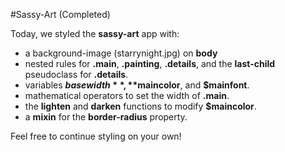 #Sassy-Art (Completed)

Today, we styled the **sassy-art** app with:

- a background-image (starrynight.jpg) on **body**
- nested rules for **.main**, **.painting**, **.details**, and the **last-child** pseudoclass for **.details**.
- variables **$basewidth**, **$maincolor**, and **$mainfont**.
- mathematical operators to set the width of **.main**.
- the **lighten** and **darken** functions to modify **$maincolor**.
- a **mixin** for the **border-radius** property.

Feel free to continue styling on your own!

